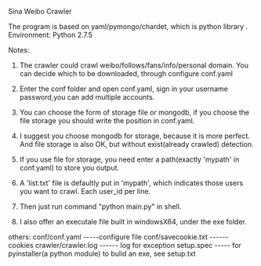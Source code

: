 Sina Weibo Crawler

The program is based on yaml/pymongo/chardet, which is python library .
Environment: Python 2.7.5

Notes:

1. The crawler could crawl weibo/follows/fans/info/personal domain. You can decide which to be downloaded, through configure conf.yaml

2. Enter the conf folder and open conf.yaml, sign in your username password,you can add multiple accounts. 

3. You can choose the form of storage file or mongodb, if you choose the file storage you should write the position in conf.yaml.

4. I suggest you choose mongodb for storage, because it is more perfect. And file storage is also OK, but without exist(already crawled) detection.

5. If you use file for storage, you need enter a path(exactly 'mypath' in conf.yaml) to store you output. 

6. A 'list.txt' file is defaultly put in 'mypath', which indicates those users you want to crawl. Each user_id per line.

7. Then just run command "python main.py" in shell.

8. I also offer an executale file built in windowsX64, under the exe folder.

others:
conf/conf.yaml -----configure file
conf/savecookie.txt  ------ cookies
crawler/crawler.log  ------ log for exception
setup.spec ----- for pyinstaller(a python module) to bulid an exe, see setup.txt






